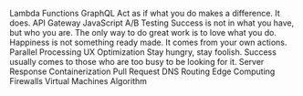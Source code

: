 Lambda Functions GraphQL Act as if what you do makes a difference. It does. API Gateway JavaScript A/B Testing Success is not in what you have, but who you are. The only way to do great work is to love what you do. Happiness is not something ready made. It comes from your own actions. Parallel Processing UX Optimization Stay hungry, stay foolish. Success usually comes to those who are too busy to be looking for it. Server Response
Containerization Pull Request DNS Routing Edge Computing Firewalls Virtual Machines Algorithm
